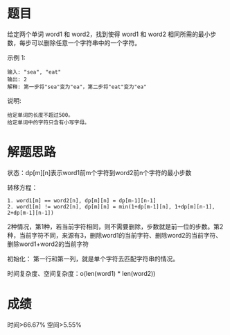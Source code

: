 # 题目
给定两个单词 word1 和 word2，找到使得 word1 和 word2 相同所需的最小步数，每步可以删除任意一个字符串中的一个字符。

示例 1:

    输入: "sea", "eat"
    输出: 2
    解释: 第一步将"sea"变为"ea"，第二步将"eat"变为"ea"
说明:

    给定单词的长度不超过500。
    给定单词中的字符只含有小写字母。


# 解题思路
状态：dp[m][n]表示word1前m个字符到word2前n个字符的最小步数

转移方程：

    1. word1[m] == word2[n], dp[m][n] = dp[m-1][n-1]
    2. word1[m] != word2[n], dp[m][n] = min(1+dp[m-1][n], 1+dp[m][n-1], 2+dp[m-1][n-1])

2种情况，第1种，若当前字符相同，则不需要删除，步数就是前一位的步数。第2种，当前字符不同，来源有3，删除word1的当前字符、删除word2的当前字符、删除word1+word2的当前字符

初始化：
第一行和第一列，就是单个字符去匹配字符串的情况。

时间复杂度、空间复杂度：o(len(word1) * len(word2))

# 成绩
时间>66.67%
空间>5.55%

